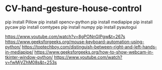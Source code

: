 # CV-hand-gesture-house-control


pip install Pillow
pip install opencv-python
pip install mediapipe
pip install pycaw
pip install comtypes
pip install numpy
pip install pyautogui


https://www.youtube.com/watch?v=8gPONnGIPgw&t=267s
https://www.geeksforgeeks.org/mouse-keyboard-automation-using-python/
https://toptechboy.com/distinguish-between-right-and-left-hands-in-mediapipe/
https://www.geeksforgeeks.org/how-to-show-webcam-in-tkinter-window-python/
https://www.youtube.com/watch?v=fwMjVZhM08s&t=253s
